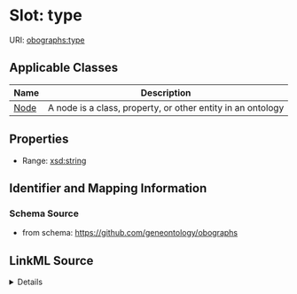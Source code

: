 # Slot: type

URI: [obographs:type](https://github.com/geneontology/obographs/type)



<!-- no inheritance hierarchy -->




## Applicable Classes

| Name | Description |
| --- | --- |
[Node](Node.md) | A node is a class, property, or other entity in an ontology






## Properties

* Range: [xsd:string](http://www.w3.org/2001/XMLSchema#string)







## Identifier and Mapping Information







### Schema Source


* from schema: https://github.com/geneontology/obographs




## LinkML Source

<details>
```yaml
name: type
from_schema: https://github.com/geneontology/obographs
rank: 1000
alias: type
domain_of:
- Node
range: string

```
</details>